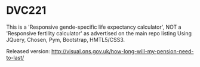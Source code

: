 # DVC221
This is a 'Responsive gende-specific life expectancy calculator', NOT a 'Responsive fertility calculator' as advertised on the main repo listing
Using JQuery, Chosen, Pym, Bootstrap, HMTL5/CSS3.

Released version: http://visual.ons.gov.uk/how-long-will-my-pension-need-to-last/
